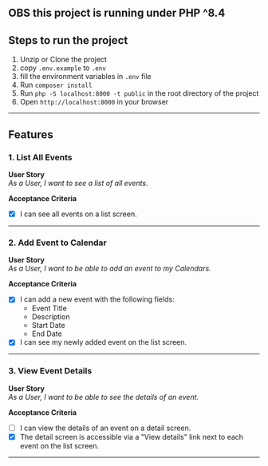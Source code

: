 ## OBS this project is running under PHP ^8.4

## Steps to run the project

1. Unzip or Clone the project
2. copy `.env.example` to `.env`
3. fill the environment variables in `.env` file
4. Run `composer install`
5. Run `php -S localhost:8000 -t public` in the root directory of the project
6. Open `http://localhost:8000` in your browser

---

## Features

### 1. List All Events
**User Story**  
_As a User, I want to see a list of all events._

**Acceptance Criteria**
- [x] I can see all events on a list screen.

---

### 2. Add Event to Calendar
**User Story**  
_As a User, I want to be able to add an event to my Calendars._

**Acceptance Criteria**
- [x] I can add a new event with the following fields:
    - Event Title
    - Description
    - Start Date
    - End Date
- [x] I can see my newly added event on the list screen.

---

### 3. View Event Details
**User Story**  
_As a User, I want to be able to see the details of an event._

**Acceptance Criteria**
- [ ] I can view the details of an event on a detail screen.
- [x] The detail screen is accessible via a "View details" link next to each event on the list screen.

---